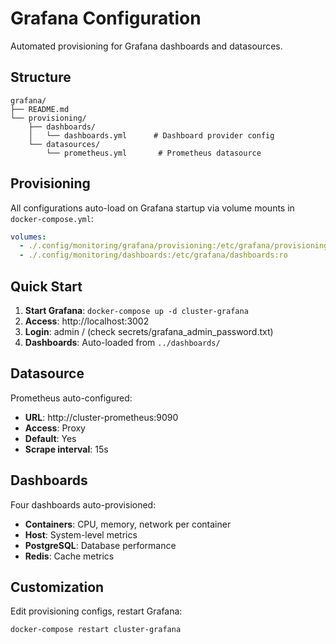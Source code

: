 # Grafana Configuration

Automated provisioning for Grafana dashboards and datasources.

## Structure

```
grafana/
├── README.md
└── provisioning/
    ├── dashboards/
    │   └── dashboards.yml      # Dashboard provider config
    └── datasources/
        └── prometheus.yml       # Prometheus datasource
```

## Provisioning

All configurations auto-load on Grafana startup via volume mounts in `docker-compose.yml`:

```yaml
volumes:
  - ./.config/monitoring/grafana/provisioning:/etc/grafana/provisioning:ro
  - ./.config/monitoring/dashboards:/etc/grafana/dashboards:ro
```

## Quick Start

1. **Start Grafana**: `docker-compose up -d cluster-grafana`
2. **Access**: http://localhost:3002
3. **Login**: admin / (check secrets/grafana_admin_password.txt)
4. **Dashboards**: Auto-loaded from `../dashboards/`

## Datasource

Prometheus auto-configured:
- **URL**: http://cluster-prometheus:9090
- **Access**: Proxy
- **Default**: Yes
- **Scrape interval**: 15s

## Dashboards

Four dashboards auto-provisioned:
- **Containers**: CPU, memory, network per container
- **Host**: System-level metrics
- **PostgreSQL**: Database performance
- **Redis**: Cache metrics

## Customization

Edit provisioning configs, restart Grafana:
```bash
docker-compose restart cluster-grafana
```
